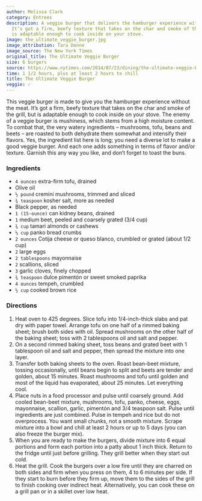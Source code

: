 ```yaml
---
author: Melissa Clark
category: Entrees
description: A veggie burger that delivers the hamburger experience without the meat.
  It’s got a firm, beefy texture that takes on the char and smoke of the grill, but
  is adaptable enough to cook inside on your stove.
image: the_ultimate_veggie_burger.jpg
image_attribution: Tara Donne
image_source: The New York Times
original_title: The Ultimate Veggie Burger
size: 6 burgers
source: https://www.nytimes.com/2014/07/23/dining/the-ultimate-veggie-burger.html
time: 1 1/2 hours, plus at least 2 hours to chill
title: The Ultimate Veggie Burger
veggie: ✓
---
```

This veggie burger is made to give you the hamburger experience without the meat. It’s got a firm, beefy texture that takes on the char and smoke of the grill, but is adaptable enough to cook inside on your stove. The enemy of a veggie burger is mushiness, which stems from a high moisture content. To combat that, the very watery ingredients – mushrooms, tofu, beans and beets – are roasted to both dehydrate them somewhat and intensify their flavors. Yes, the ingredient list here is long; you need a diverse lot to make a good veggie burger. And each one adds something in terms of flavor and/or texture. Garnish this any way you like, and don’t forget to toast the buns.

### Ingredients

* `4 ounces` extra-firm tofu, drained
* Olive oil
* `½ pound` cremini mushrooms, trimmed and sliced
* `¾ teaspoon` kosher salt, more as needed
* Black pepper, as needed
* `1 (15-ounce)` can kidney beans, drained
* `1` medium beet, peeled and coarsely grated (3/4 cup)
* `¾ cup` tamari almonds or cashews
* `⅓ cup` panko bread crumbs
* `2 ounces` Cotija cheese or queso blanco, crumbled or grated (about 1/2 cup)
* `2` large eggs
* `2 tablespoons` mayonnaise
* `2` scallions, sliced
* `3` garlic cloves, finely chopped
* `¾ teaspoon` dulce pimentón or sweet smoked paprika
* `4 ounces` tempeh, crumbled
* `½ cup` cooked brown rice

### Directions

1. Heat oven to 425 degrees. Slice tofu into 1/4-inch-thick slabs and pat dry with paper towel. Arrange tofu on one half of a rimmed baking sheet; brush both sides with oil. Spread mushrooms on the other half of the baking sheet; toss with 2 tablespoons oil and salt and pepper.
2. On a second rimmed baking sheet, toss beans and grated beet with 1 tablespoon oil and salt and pepper, then spread the mixture into one layer.
3. Transfer both baking sheets to the oven. Roast bean-beet mixture, tossing occasionally, until beans begin to split and beets are tender and golden, about 15 minutes. Roast mushrooms and tofu until golden and most of the liquid has evaporated, about 25 minutes. Let everything cool.
4. Place nuts in a food processor and pulse until coarsely ground. Add cooled bean-beet mixture, mushrooms, tofu, panko, cheese, eggs, mayonnaise, scallion, garlic, pimentón and 3/4 teaspoon salt. Pulse until ingredients are just combined. Pulse in tempeh and rice but do not overprocess. You want small chunks, not a smooth mixture. Scrape mixture into a bowl and chill at least 2 hours or up to 5 days (you can also freeze the burger mix).
5. When you are ready to make the burgers, divide mixture into 6 equal portions and form each portion into a patty about 1 inch thick. Return to the fridge until just before grilling. They grill better when they start out cold.
6. Heat the grill. Cook the burgers over a low fire until they are charred on both sides and firm when you press on them, 4 to 6 minutes per side. If they start to burn before they firm up, move them to the sides of the grill to finish cooking over indirect heat. Alternatively, you can cook these on a grill pan or in a skillet over low heat.
